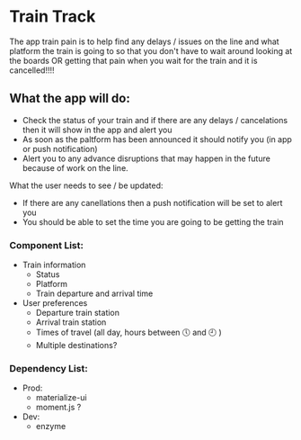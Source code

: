 # Train Track

The app train pain is to help find any delays / issues on the line and what platform the train is going to so that you don't have to wait around looking at the boards OR getting that pain when you wait for the train and it is cancelled!!!!

## What the app will do:

* Check the status of your train and if there are any delays / cancelations then it will show in the app and alert you
* As soon as the paltform has been announced it should notify you (in app or push notification)
* Alert you to any advance disruptions that may happen in the future because of work on the line.

What the user needs to see / be updated:

* If there are any canellations then a push notification will be set to alert you
* You should be able to set the time you are going to be getting the train

### Component List:

* Train information
  * Status
  * Platform
  * Train departure and arrival time
* User preferences
  * Departure train station
  * Arrival train station
  * Times of travel (all day, hours between 🕔️ and 🕘️ )
  * Multiple destinations?

### Dependency List:

* Prod:
  * materialize-ui
  * moment.js ?
* Dev:
  * enzyme
